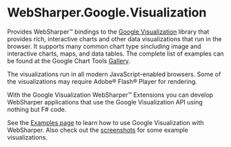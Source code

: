# WebSharper.Google.Visualization

Provides WebSharper™ bindings to the [Google
Visualization](https://developers.google.com/chart/) library that
provides rich, interactive charts and other data visualizations
that run in the browser. It supports many common chart type
sincluding image and interactive charts, maps, and data
tables. The complete list of examples can be found at the Google
Chart Tools
[Gallery](https://developers.google.com/chart/interactive/docs/gallery).

The visualizations run in all modern JavaScript-enabled
browsers. Some of the visualizations may require Adobe® Flash®
Player for rendering.

With the Google Visualization WebSharper™ Extensions you can develop
WebSharper applications that use the Google Visualization API using
nothing but F# code.

See the [Examples page](docs/Examples.md) to learn how to use
Google Visualization with WebSharper. Also check out the
[screenshots](docs/Screenshots.md) for some example
visualizations.
